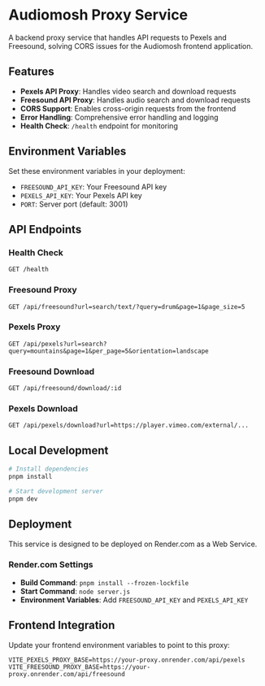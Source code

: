 # Audiomosh Proxy Service

A backend proxy service that handles API requests to Pexels and Freesound, solving CORS issues for the Audiomosh frontend application.

## Features

- **Pexels API Proxy**: Handles video search and download requests
- **Freesound API Proxy**: Handles audio search and download requests  
- **CORS Support**: Enables cross-origin requests from the frontend
- **Error Handling**: Comprehensive error handling and logging
- **Health Check**: `/health` endpoint for monitoring

## Environment Variables

Set these environment variables in your deployment:

- `FREESOUND_API_KEY`: Your Freesound API key
- `PEXELS_API_KEY`: Your Pexels API key
- `PORT`: Server port (default: 3001)

## API Endpoints

### Health Check
```
GET /health
```

### Freesound Proxy
```
GET /api/freesound?url=search/text/?query=drum&page=1&page_size=5
```

### Pexels Proxy  
```
GET /api/pexels?url=search?query=mountains&page=1&per_page=5&orientation=landscape
```

### Freesound Download
```
GET /api/freesound/download/:id
```

### Pexels Download
```
GET /api/pexels/download?url=https://player.vimeo.com/external/...
```

## Local Development

```bash
# Install dependencies
pnpm install

# Start development server
pnpm dev
```

## Deployment

This service is designed to be deployed on Render.com as a Web Service.

### Render.com Settings

- **Build Command**: `pnpm install --frozen-lockfile`
- **Start Command**: `node server.js`
- **Environment Variables**: Add `FREESOUND_API_KEY` and `PEXELS_API_KEY`

## Frontend Integration

Update your frontend environment variables to point to this proxy:

```env
VITE_PEXELS_PROXY_BASE=https://your-proxy.onrender.com/api/pexels
VITE_FREESOUND_PROXY_BASE=https://your-proxy.onrender.com/api/freesound
```
